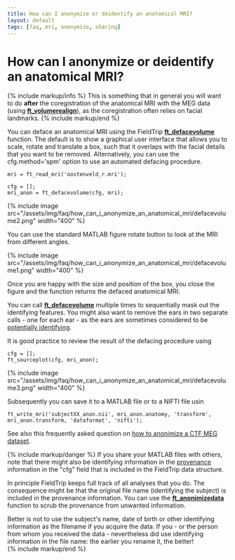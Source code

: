 ```yaml
---
title: How can I anonymize or deidentify an anatomical MRI?
layout: default
tags: [faq, mri, anonymize, sharing]
---
```


# How can I anonymize or deidentify an anatomical MRI?

{% include markup/info %}
This is something that in general you will want to do **after** the coregistration of the anatomical MRI with the MEG data (using **[ft_volumerealign](/reference/ft_volumerealign)**), as the coregistration often relies on facial landmarks.
{% include markup/end %}

You can deface an anatomical MRI using the FieldTrip **[ft_defacevolume](/reference/ft_defacevolume)** function. The default is to show a graphical user interface that allows you to scale, rotate and translate a box, such that it overlaps with the facial details that you want to be removed. Alternatively, you can use the cfg.method='spm' option to use an automated defacing procedure.

    mri = ft_read_mri('oostenveld_r.mri');

    cfg = [];
    mri_anon = ft_defacevolume(cfg, mri);

{% include image src="/assets/img/faq/how_can_i_anonymize_an_anatomical_mri/defacevolume2.png" width="400" %}

You can use the standard MATLAB figure rotate button to look at the MRI from different angles.

{% include image src="/assets/img/faq/how_can_i_anonymize_an_anatomical_mri/defacevolume1.png" width="400" %}

Once you are happy with the size and position of the box, you close the figure and the function returns the defaced anatomical MRI.

You can call **[ft_defacevolume](/reference/ft_defacevolume)** multiple times to sequentially mask out the identifying features. You might also want to remove the ears in two separate calls - one for each ear - as the ears are sometimes considered to be [potentially identifying](http://www.wired.com/2010/11/ears-biometric-identification/).

It is good practice to review the result of the defacing procedure using

    cfg = [];
    ft_sourceplot(cfg, mri_anon);

{% include image src="/assets/img/faq/how_can_i_anonymize_an_anatomical_mri/defacevolume3.png" width="400" %}

Subsequently you can save it to a MATLAB file or to a NIFTI file usin

    ft_write_mri('subjectXX_anon.nii', mri_anon.anatomy, 'transform', mri_anon.transform, 'dataformat', 'nifti');

See also this frequently asked question on [how to anonimize a CTF MEG dataset](/how_can_i_anonymize_a_ctf_dataset).

{% include markup/danger %}
If you share your MATLAB files with others, note that there might also be identifying information in the [provenance](https://en.wikipedia.org/wiki/Provenance) information in the "cfg" field that is included in the FieldTrip data structure.

In principle FieldTrip keeps full track of all analyses that you do. The consequence might be that the original file name (identifying the subject) is included in the provenance information. You can use the **[ft_anonimizedata](/reference/ft_anonimizedata)** function to scrub the provenance from unwanted information.

Better is not to use the subject's name, date of birth or other identifying information as the filename if you acquire the data. If you - or the person from whom you received the data - nevertheless did use identifying information in the file name: the earlier you rename it, the better!   
{% include markup/end %}
